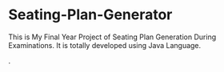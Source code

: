 # Seating-Plan-Generator

This is My Final Year Project of Seating Plan Generation During Examinations. It is totally developed using Java Language.














































































































































.






































